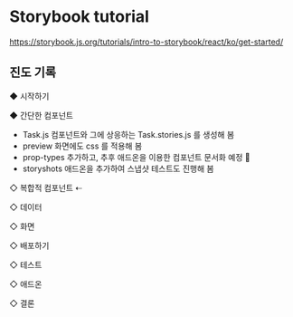 # Storybook tutorial

https://storybook.js.org/tutorials/intro-to-storybook/react/ko/get-started/

## 진도 기록
◆ 시작하기

◆ 간단한 컴포넌트

- Task.js 컴포넌트와 그에 상응하는 Task.stories.js 를 생성해 봄
- preview 화면에도 css 를 적용해 봄
- prop-types 추가하고, 추후 애드온을 이용한 컴포넌트 문서화 예정 🚧
- storyshots 애드온을 추가하여 스냅샷 테스트도 진행해 봄

◇ 복합적 컴포넌트 ⇠

◇ 데이터

◇ 화면

◇ 배포하기

◇ 테스트

◇ 애드온

◇ 결론
